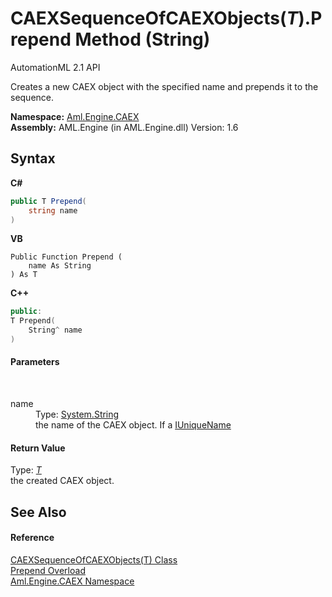 # CAEXSequenceOfCAEXObjects(*T*).Prepend Method (String)
AutomationML 2.1 API 

Creates a new CAEX object with the specified name and prepends it to the sequence.

**Namespace:**&nbsp;<a href="N_Aml_Engine_CAEX">Aml.Engine.CAEX</a><br />**Assembly:**&nbsp;AML.Engine (in AML.Engine.dll) Version: 1.6

## Syntax

**C#**<br />
``` C#
public T Prepend(
	string name
)
```

**VB**<br />
``` VB
Public Function Prepend ( 
	name As String
) As T
```

**C++**<br />
``` C++
public:
T Prepend(
	String^ name
)
```


#### Parameters
&nbsp;<dl><dt>name</dt><dd>Type: <a href="https://docs.microsoft.com/dotnet/api/system.string" target="_parent" rel="noopener noreferrer">System.String</a><br />the name of the CAEX object. If a <a href="T_Aml_Engine_Services_Interfaces_IUniqueName">IUniqueName</a></dd></dl>

#### Return Value
Type: <a href="T_Aml_Engine_CAEX_CAEXSequenceOfCAEXObjects_1">*T*</a><br />the created CAEX object.

## See Also


#### Reference
<a href="T_Aml_Engine_CAEX_CAEXSequenceOfCAEXObjects_1">CAEXSequenceOfCAEXObjects(T) Class</a><br /><a href="Overload_Aml_Engine_CAEX_CAEXSequenceOfCAEXObjects_1_Prepend">Prepend Overload</a><br /><a href="N_Aml_Engine_CAEX">Aml.Engine.CAEX Namespace</a><br />